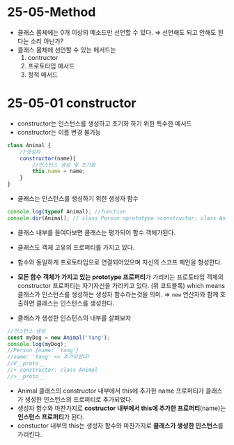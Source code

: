 # 25-05-Method

- 클래스 몸체에는 0개 이상의 메소드만 선언할 수 있다. ⇒ 선언해도 되고 안해도 된다는 소리 아닌가?
- 클래스 몸체에  선언할 수 있는 메서드는
    1. contructor
    2. 프로토타입 매서드
    3. 정적 메서드

# 25-05-01 constructor

- constructor는 인스턴스를 생성하고 초기화 하기 위한 특수한 메서드
- constructor는 이름 변경 불가능

```jsx
class Animal {
	//생성자
	constructor(name){
		//인스턴스 생성 및 초기화
		this.name = name;
	}
}
```

- 클래스는 인스턴스를 생성하기 위한 생성자 함수

```jsx
console.log(typeof Animal); //function
console.dir(Animal); // class Person >prototype >constructor: class Animal
```

- 클래스 내부를 들여다보면 클래스는 평가되어 함수 객체가된다.
- 클래스도 객체 고유의 프로퍼티를 가지고 있다.
- 함수와 동일하게 프로토타입으로 연결되어있으며 자신의 스코프 체인을 형성한다.

- **모든 함수 객체가 가지고 있는 prototype 프로퍼티**가 가리키는
프로토타입 객체의 constructor 프로퍼티는 자기자신을 가리키고 있다. (위 코드블록)
which means 클래스가 인스턴스를 생성하는 생성자 함수라는것을 의미.
⇒ `new` 연산자와 함께 호출하면 클래스는 인스턴스를 생성한다.

- 클래스가 생성한 인스턴스의 내부를 살펴보자

```jsx
//인스턴스 생성
const myDog = new Animal('Yang');
console.log(myDog);
//Person {name: 'Yang'} 
//name: 'Yang' << 추가되었다!
//V__proto__
//> constructor: class Animal
//>__proto__
```

- Animal 클래스의 constructor 내부에서 this에 추가한 name 프로퍼티가
클래스가 생성한 인스턴스의 프로퍼티로 추가되었다.
- 생성자 함수와 마찬가지로 **costructor 내부에서 this에 추가한 프로퍼티**(name)는
**인스턴스 프로퍼티**가 된다.
- constuctor 내부의 this는 생성자 함수와 마찬가지로 **클래스가 생성한 인스턴스**를 가리킨다.